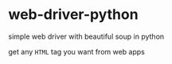 # web-driver-python
simple web driver with beautiful soup in python


get any `HTML` tag you want from web apps
